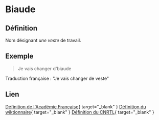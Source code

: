 # Biaude

## Définition

Nom désignant _une veste_ de travail.

## Exemple

> Je vais changer d'biaude

Traduction française : "Je vais changer de veste"

## Lien

[Définition de l'Académie Française](https://drf.4h-conseil.fr/pages/D1B0065.html){ target="_blank" }
[Définition du wiktionnaire](https://fr.wiktionary.org/wiki/biaude){ target="_blank" }
[Définition du CNRTL](https://www.cnrtl.fr/definition/biaude){ target="_blank" }